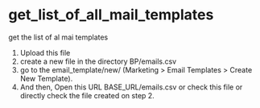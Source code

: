 # get_list_of_all_mail_templates
get  the list of al mai templates

1. Upload this file
2. create a new file in the directory BP/emails.csv
3. go to the email_template/new/ (Marketing > Email Templates > Create New Template).
4. And then, Open this URL BASE_URL/emails.csv or check this file or directly check the file created on step 2.


